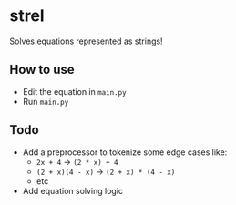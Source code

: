# strel
Solves equations represented as strings!
## How to use
- Edit the equation in `main.py`
- Run `main.py`
## Todo
- Add a preprocessor to tokenize some edge cases like:
  - `2x + 4` -> `(2 * x) + 4`
  - `(2 + x)(4 - x)` -> `(2 + x) * (4 - x)`
  - etc
- Add equation solving logic
